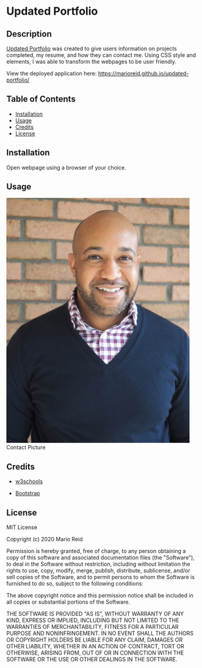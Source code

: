 # Updated Portfolio

## Description
[Updated Portfolio](https://github.com/MarioReid/updated-portfolio) was created to give users information on projects completed, my resume, and how they can contact me. Using CSS style and elements, I was able to transform the webpages to be user friendly.

View the deployed application here: https://marioreid.github.io/updated-portfolio/

## Table of Contents
* [Installation](#installation)
* [Usage](#usage)
* [Credits](#credits)
* [License](#license)
## Installation

Open webpage using a browser of your choice.

## Usage

![My image](./Assets/Images/pic2.jpg) Contact Picture


## Credits

* [w3schools](https://www.w3schools.com/html/html5_semantic_elements.asp)

* [Bootstrap](https://getbootstrap.com)

## License
MIT License

Copyright (c) 2020 Mario Reid

Permission is hereby granted, free of charge, to any person obtaining a copy
of this software and associated documentation files (the "Software"), to deal
in the Software without restriction, including without limitation the rights
to use, copy, modify, merge, publish, distribute, sublicense, and/or sell
copies of the Software, and to permit persons to whom the Software is
furnished to do so, subject to the following conditions:

The above copyright notice and this permission notice shall be included in all
copies or substantial portions of the Software.

THE SOFTWARE IS PROVIDED "AS IS", WITHOUT WARRANTY OF ANY KIND, EXPRESS OR
IMPLIED, INCLUDING BUT NOT LIMITED TO THE WARRANTIES OF MERCHANTABILITY,
FITNESS FOR A PARTICULAR PURPOSE AND NONINFRINGEMENT. IN NO EVENT SHALL THE
AUTHORS OR COPYRIGHT HOLDERS BE LIABLE FOR ANY CLAIM, DAMAGES OR OTHER
LIABILITY, WHETHER IN AN ACTION OF CONTRACT, TORT OR OTHERWISE, ARISING FROM,
OUT OF OR IN CONNECTION WITH THE SOFTWARE OR THE USE OR OTHER DEALINGS IN THE
SOFTWARE.